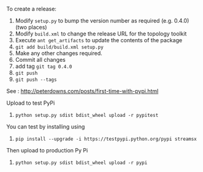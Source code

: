 To create a release:

1. Modify `setup.py` to bump the version number as required (e.g. 0.4.0) (two places)
1. Modify `build.xml` to change the release URL for the topology toolkit
1. Execute `ant get_artifacts` to update the contents of the package
1. `git add build/build.xml setup.py`
1. Make any other changes required.
1. Commit all changes
1. add tag `git tag 0.4.0`
1. `git push`
1. `git push --tags`


See : http://peterdowns.com/posts/first-time-with-pypi.html

Upload to test PyPi

1. `python setup.py sdist bdist_wheel upload -r pypitest`

You can test by installing using

1. `pip install --upgrade -i https://testpypi.python.org/pypi streamsx`

Then upload to production Py Pi

1. `python setup.py sdist bdist_wheel upload -r pypi`
